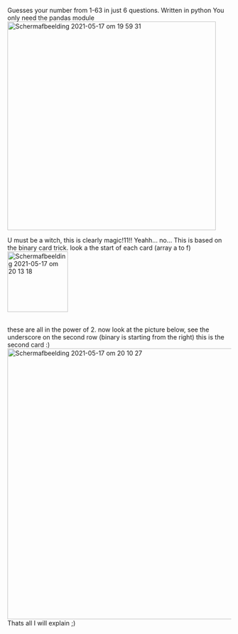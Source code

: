 Guesses your number from 1-63 in just 6 questions. Written in python
You only need the pandas module
<img width="469" alt="Schermafbeelding 2021-05-17 om 19 59 31" src="https://user-images.githubusercontent.com/23695684/118535186-71d24280-b74a-11eb-80d8-454e6674af57.png">

U must be a witch, this is clearly magic!11!! Yeahh... no...
This is based on the binary card trick. look a the start of each card (array a to f) <br>
<img width="136" alt="Schermafbeelding 2021-05-17 om 20 13 18" src="https://user-images.githubusercontent.com/23695684/118536743-6253f900-b74c-11eb-843b-703db0a00b58.png">

<br>these are all in the power of 2. now look at the picture below, see the underscore on the second row (binary is starting from the right) this is the second card :)
<img width="609" alt="Schermafbeelding 2021-05-17 om 20 10 27" src="https://user-images.githubusercontent.com/23695684/118536471-13a65f00-b74c-11eb-9e80-74e26a2efb4a.png">
<br>Thats all I will explain ;)
